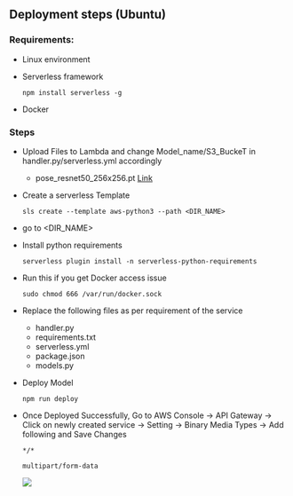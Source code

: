 ## Deployment steps (Ubuntu)

### Requirements: 
- Linux environment
- Serverless framework

    `npm install serverless -g`
- Docker


### Steps
- Upload Files to Lambda and change Model_name/S3_BuckeT in handler.py/serverless.yml accordingly
  - pose_resnet50_256x256.pt    [Link](https://drive.google.com/drive/folders/1IlwfPx3CpLJ44bX8laCaQGYMD7_Nqqpb?usp=sharing)
- Create a serverless Template

    `sls create --template aws-python3 --path <DIR_NAME>`

- go to <DIR_NAME>

- Install python requirements

    `serverless plugin install -n serverless-python-requirements`

- Run this if you get Docker access issue

    `sudo chmod 666 /var/run/docker.sock`

- Replace the following files as per requirement of the service
  - handler.py
  - requirements.txt
  - serverless.yml
  - package.json
  - models.py

- Deploy Model

    `npm run deploy`
    
- Once Deployed Successfully, Go to AWS Console -> API Gateway -> Click on newly created service -> Setting -> Binary Media Types -> Add following and Save Changes
        
    `*/*`
    
    `multipart/form-data`
    
   ![](https://github.com/eip4-mars/EIP4P2/blob/master/Session5/Lambda_Deployment/multiformdata.gif)
 

